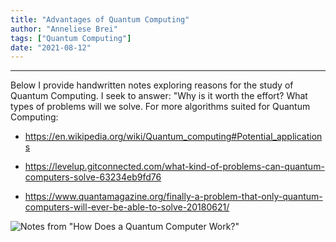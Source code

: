 ```yaml
---
title: "Advantages of Quantum Computing"
author: "Anneliese Brei"
tags: ["Quantum Computing"] 
date: "2021-08-12" 
---
```

-------
Below I provide handwritten notes exploring reasons for the study of Quantum Computing. I seek to answer: "Why is it worth the effort? What types of problems will we solve. For more algorithms suited for Quantum Computing:

- https://en.wikipedia.org/wiki/Quantum_computing#Potential_applications

- https://levelup.gitconnected.com/what-kind-of-problems-can-quantum-computers-solve-63234eb9fd76

- https://www.quantamagazine.org/finally-a-problem-that-only-quantum-computers-will-ever-be-able-to-solve-20180621/

![Notes from "How Does a Quantum Computer Work?"](research-aug12b.png "Notes from \"How Does a Quantum Computer Work?\"")
